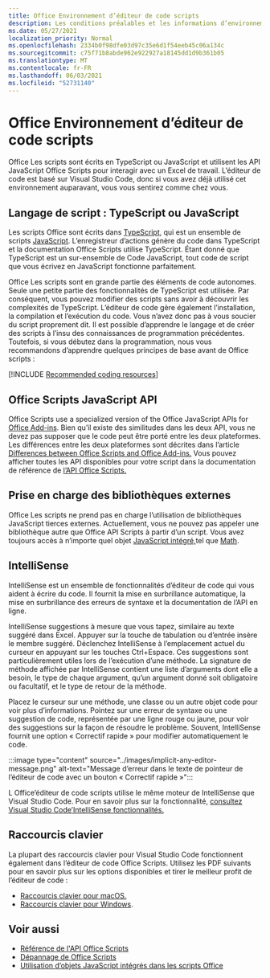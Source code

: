 ```yaml
---
title: Office Environnement d’éditeur de code scripts
description: Les conditions préalables et les informations d’environnement pour Office scripts dans Excel sur le Web.
ms.date: 05/27/2021
localization_priority: Normal
ms.openlocfilehash: 2334b0f98dfe03d97c35e6d1f54eeb45c06a134c
ms.sourcegitcommit: c75f71b8abde962e922927a18145dd1d9b361b05
ms.translationtype: MT
ms.contentlocale: fr-FR
ms.lasthandoff: 06/03/2021
ms.locfileid: "52731140"
---
```

# <a name="office-scripts-code-editor-environment"></a>Office Environnement d’éditeur de code scripts

Office Les scripts sont écrits en TypeScript ou JavaScript et utilisent les API JavaScript Office Scripts pour interagir avec un Excel de travail. L’éditeur de code est basé sur Visual Studio Code, donc si vous avez déjà utilisé cet environnement auparavant, vous vous sentirez comme chez vous.

## <a name="scripting-language-typescript-or-javascript"></a>Langage de script : TypeScript ou JavaScript

Les scripts Office sont écrits dans [TypeScript](https://www.typescriptlang.org/docs/home.html), qui est un ensemble de scripts [JavaScript](https://developer.mozilla.org/docs/Web/JavaScript). L’enregistreur d’actions génère du code dans TypeScript et la documentation Office Scripts utilise TypeScript. Étant donné que TypeScript est un sur-ensemble de Code JavaScript, tout code de script que vous écrivez en JavaScript fonctionne parfaitement.

Office Les scripts sont en grande partie des éléments de code autonomes. Seule une petite partie des fonctionnalités de TypeScript est utilisée. Par conséquent, vous pouvez modifier des scripts sans avoir à découvrir les complexités de TypeScript. L’éditeur de code gère également l’installation, la compilation et l’exécution du code. Vous n’avez donc pas à vous soucier du script proprement dit. Il est possible d’apprendre le langage et de créer des scripts à l’insu des connaissances de programmation précédentes. Toutefois, si vous débutez dans la programmation, nous vous recommandons d’apprendre quelques principes de base avant de Office scripts :

[!INCLUDE [Recommended coding resources](../includes/coding-basics-references.md)]

## <a name="office-scripts-javascript-api"></a>Office Scripts JavaScript API

Office Scripts use a specialized version of the Office JavaScript APIs for [Office Add-ins](/office/dev/add-ins/overview/index). Bien qu’il existe des similitudes dans les deux API, vous ne devez pas supposer que le code peut être porté entre les deux plateformes. Les différences entre les deux plateformes sont décrites dans l’article [Differences between Office Scripts and Office Add-ins.](../resources/add-ins-differences.md#apis) Vous pouvez afficher toutes les API disponibles pour votre script dans la documentation de référence de [l’API Office Scripts.](/javascript/api/office-scripts/overview)

## <a name="external-library-support"></a>Prise en charge des bibliothèques externes

Office Les scripts ne prend pas en charge l’utilisation de bibliothèques JavaScript tierces externes. Actuellement, vous ne pouvez pas appeler une bibliothèque autre que Office API Scripts à partir d’un script. Vous avez toujours accès à n’importe quel objet [JavaScript intégré,](../develop/javascript-objects.md)tel que [Math](https://developer.mozilla.org/docs/Web/JavaScript/Reference/Global_Objects/Math).

## <a name="intellisense"></a>IntelliSense

IntelliSense est un ensemble de fonctionnalités d’éditeur de code qui vous aident à écrire du code. Il fournit la mise en surbrillance automatique, la mise en surbrillance des erreurs de syntaxe et la documentation de l’API en ligne.

IntelliSense suggestions à mesure que vous tapez, similaire au texte suggéré dans Excel. Appuyer sur la touche de tabulation ou d’entrée insère le membre suggéré. Déclenchez IntelliSense à l’emplacement actuel du curseur en appuyant sur les touches Ctrl+Espace. Ces suggestions sont particulièrement utiles lors de l’exécution d’une méthode. La signature de méthode affichée par IntelliSense contient une liste d’arguments dont elle a besoin, le type de chaque argument, qu’un argument donné soit obligatoire ou facultatif, et le type de retour de la méthode.

Placez le curseur sur une méthode, une classe ou un autre objet code pour voir plus d’informations. Pointez sur une erreur de syntaxe ou une suggestion de code, représentée par une ligne rouge ou jaune, pour voir des suggestions sur la façon de résoudre le problème. Souvent, IntelliSense fournit une option « Correctif rapide » pour modifier automatiquement le code.

:::image type="content" source="../images/implicit-any-editor-message.png" alt-text="Message d’erreur dans le texte de pointeur de l’éditeur de code avec un bouton « Correctif rapide »":::

L Office’éditeur de code scripts utilise le même moteur de IntelliSense que Visual Studio Code. Pour en savoir plus sur la fonctionnalité, [consultez Visual Studio Code’IntelliSense fonctionnalités.](https://code.visualstudio.com/docs/editor/intellisense#_intellisense-features)

## <a name="keyboard-shortcuts"></a>Raccourcis clavier

La plupart des raccourcis clavier pour Visual Studio Code fonctionnent également dans l’éditeur de code Office Scripts. Utilisez les PDF suivants pour en savoir plus sur les options disponibles et tirer le meilleur profit de l’éditeur de code :

- [Raccourcis clavier pour macOS.](https://code.visualstudio.com/shortcuts/keyboard-shortcuts-macos.pdf)
- [Raccourcis clavier pour Windows](https://code.visualstudio.com/shortcuts/keyboard-shortcuts-windows.pdf).

## <a name="see-also"></a>Voir aussi

- [Référence de l'API Office Scripts](/javascript/api/office-scripts/overview)
- [Dépannage de Office Scripts](../testing/troubleshooting.md)
- [Utilisation d’objets JavaScript intégrés dans les scripts Office](../develop/javascript-objects.md)
